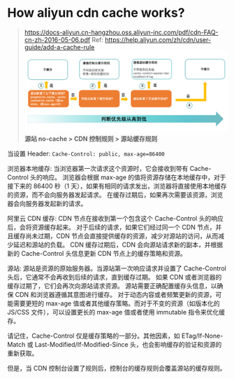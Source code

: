 # How aliyun cdn cache works?

> https://docs-aliyun.cn-hangzhou.oss.aliyun-inc.com/pdf/cdn-FAQ-cn-zh-2016-05-06.pdf
> Ref: https://help.aliyun.com/zh/cdn/user-guide/add-a-cache-rule
> ![Alt text](image-4.png)
> **源站 no-cache > CDN 控制规则 > 源站缓存规则**

当设置 Header: `Cache-Control: public, max-age=86400`

浏览器本地缓存:
当浏览器第一次请求这个资源时，它会接收到带有 Cache-Control 头的响应。
浏览器会根据 max-age 的值将资源存储在本地缓存中，对于接下来的 86400 秒（1 天），如果有相同的请求发出，浏览器将直接使用本地缓存的资源，而不会向服务器发起请求。
在缓存过期后，如果再次需要该资源，浏览器会向服务器发起新的请求。

阿里云 CDN 缓存:
CDN 节点在接收到第一个包含这个 Cache-Control 头的响应后，会将资源缓存起来。
对于后续的请求，如果它们经过同一个 CDN 节点，并且缓存尚未过期，CDN 节点会直接提供缓存的资源，减少对源站的访问，从而减少延迟和源站的负载。
CDN 缓存过期后，CDN 会向源站请求新的副本，并根据新的 Cache-Control 头信息更新 CDN 节点上的缓存策略和资源。

源站:
源站是资源的原始服务器。当源站第一次响应请求并设置了 Cache-Control 头后，它通常不会再收到后续的请求，直到缓存过期。
如果 CDN 或者浏览器的缓存过期了，它们会再次向源站请求资源。
源站需要正确配置缓存头信息，以确保 CDN 和浏览器遵循其意图进行缓存。
对于动态内容或者频繁更新的资源，可能需要更短的 max-age 值或者其他缓存策略。而对于不变的资源（如版本化的 JS/CSS 文件），可以设置更长的 max-age 值或者使用 immutable 指令来优化缓存。

请记住，Cache-Control 仅是缓存策略的一部分。其他因素，如 ETag/If-None-Match 或 Last-Modified/If-Modified-Since 头，也会影响缓存的验证和资源的重新获取。

但是，当 CDN 控制台设置了规则后，控制台的缓存规则会覆盖源站的缓存规则。
